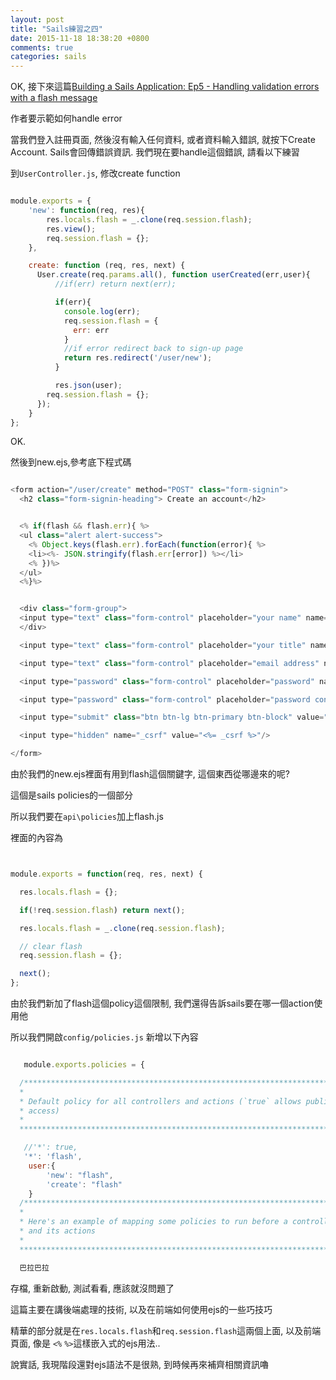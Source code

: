 ```yaml
---
layout: post
title: "Sails練習之四"
date: 2015-11-18 18:38:20 +0800
comments: true
categories: sails
---
```



OK, 接下來這篇<a href="https://www.youtube.com/watch?v=4Gbc9ZA2-YY&list=PLWsZeJCry-F4K4iRImeB3-i0S5mw9Ak-W&index=7" target="_blank">Building a Sails Application: Ep5 - Handling validation errors with a flash message</a>

作者要示範如何handle error

當我們登入註冊頁面, 然後沒有輸入任何資料, 或者資料輸入錯誤, 就按下Create Account. Sails會回傳錯誤資訊. 我們現在要handle這個錯誤, 請看以下練習

<!--more-->


到`UserController.js`, 修改create function

```js

module.exports = {
    'new': function(req, res){
        res.locals.flash = _.clone(req.session.flash);
        res.view();
        req.session.flash = {};
    },

    create: function (req, res, next) {
      User.create(req.params.all(), function userCreated(err,user){
          //if(err) return next(err);

          if(err){
            console.log(err);
            req.session.flash = {
              err: err
            }
            //if error redirect back to sign-up page
            return res.redirect('/user/new');
          }

          res.json(user);
        req.session.flash = {};
      });
    }
};

```

OK. 

然後到new.ejs,參考底下程式碼

```js new.ejs 

<form action="/user/create" method="POST" class="form-signin">
  <h2 class="form-signin-heading"> Create an account</h2>


  <% if(flash && flash.err){ %>
  <ul class="alert alert-success">
    <% Object.keys(flash.err).forEach(function(error){ %>
    <li><%- JSON.stringify(flash.err[error]) %></li>
    <% })%>
  </ul>
  <%}%>


  <div class="form-group">
  <input type="text" class="form-control" placeholder="your name" name="name">
  </div>

  <input type="text" class="form-control" placeholder="your title" name="title">

  <input type="text" class="form-control" placeholder="email address" name="email">

  <input type="password" class="form-control" placeholder="password" name="password">

  <input type="password" class="form-control" placeholder="password confirmation" name="confirmation">

  <input type="submit" class="btn btn-lg btn-primary btn-block" value="Create Account"/>

  <input type="hidden" name="_csrf" value="<%= _csrf %>"/>

</form>

```

由於我們的new.ejs裡面有用到flash這個關鍵字, 這個東西從哪邊來的呢?

這個是sails policies的一個部分

所以我們要在`api\policies`加上flash.js

裡面的內容為

```js flash.js


module.exports = function(req, res, next) {

  res.locals.flash = {};

  if(!req.session.flash) return next();

  res.locals.flash = _.clone(req.session.flash);

  // clear flash
  req.session.flash = {};

  next();
};

```

由於我們新加了flash這個policy這個限制, 我們還得告訴sails要在哪一個action使用他

所以我們開啟`config/policies.js` 新增以下內容

```js config/policies.js

   module.exports.policies = {

  /***************************************************************************
  *                                                                          *
  * Default policy for all controllers and actions (`true` allows public     *
  * access)                                                                  *
  *                                                                          *
  ***************************************************************************/

   //'*': true,
   '*': 'flash',
    user:{
        'new': "flash",
        'create': "flash"
    }
  /***************************************************************************
  *                                                                          *
  * Here's an example of mapping some policies to run before a controller    *
  * and its actions                                                          *
  *                                                                          *
  ***************************************************************************/

  巴拉巴拉

```

存檔, 重新啟動, 測試看看, 應該就沒問題了

這篇主要在講後端處理的技術, 以及在前端如何使用ejs的一些巧技巧

精華的部分就是在`res.locals.flash`和`req.session.flash`這兩個上面, 以及前端頁面, 像是 `<%` `%>`這樣嵌入式的ejs用法..

說實話, 我現階段還對ejs語法不是很熟, 到時候再來補齊相關資訊嚕